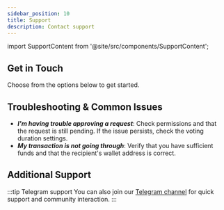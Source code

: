 ```yaml
---
sidebar_position: 10
title: Support
description: Contact support
---
```

import SupportContent from '@site/src/components/SupportContent';

## Get in Touch

Choose from the options below to get started.

<SupportContent />

## Troubleshooting & Common Issues

- **_I'm having trouble approving a request_**: Check permissions and that the request is still pending. If the issue persists, check the voting duration settings.
- **_My transaction is not going through_**: Verify that you have sufficient funds and that the recipient's wallet address is correct.

## Additional Support

:::tip Telegram support
You can also join our [Telegram channel](https://t.me/neartreasury) for quick support and community interaction.
:::
